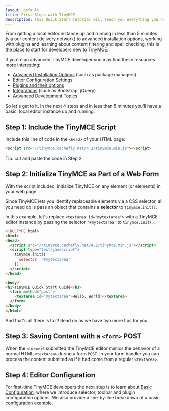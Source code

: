 ```yaml
---
layout: default
title: First Steps with TinyMCE
description: This Quick Start Tutorial will teach you everything you need to know about getting started with TinyMCE.
---
```


From getting a local editor instance up and running in less than 5 minutes (via our content delivery network) to advanced installation options, working with plugins and learning about content filtering and spell checking, this is the place to start for developers new to TinyMCE.

If you're an advanced TinyMCE developer you may find these resources more interesting:

* [Advanced Installation Options](../advanced-installation-options/) (such as package managers)
* [Editor Configuration Settings](/editor-configuration-settings/)
* [Plugins and their options](/plugins/)
* [Integrations](/integrations/) (such as Bootstrap, jQuery)
* [Advanced Development Topics](/advanced-development-topics/)

So let's get to it. In the next 4 steps and in less than 5 minutes you'll have a basic, local editor instance up and running.

## Step 1: Include the TinyMCE Script

Include this line of code in the `<head>` of your HTML page:

```html
<script src="//tinymce.cachefly.net/4.2/tinymce.min.js"></script>
```

Tip: cut and paste the code in Step 2


## Step 2: Initialize TinyMCE as Part of a Web Form

With the script included, initialize TinyMCE on any element (or elements) in your web page.

Since TinyMCE lets you identify replaceable elements via a CSS selector, all you need do is pass an object that contains a **selector** to `tinymce.init()`.

In this example, let's replace `<textarea id="mytextarea">` with a TinyMCE editor instance by passing the selector `'#mytextarea'` to `tinymce.init()`.

```html
<!DOCTYPE html>
<html>
<head>
  <script src="//tinymce.cachefly.net/4.2/tinymce.min.js"></script>
  <script type="text/javascript">
    tinymce.init({
      selector: "#mytextarea"
    });
  </script>
</head>

<body>
<h1>TinyMCE Quick Start Guide</h1>
  <form method="post">
    <textarea id="mytextarea">Hello, World!</textarea>
  </form>
</body>
</html>
```

And that's all there is to it! Read on as we have two more tips for you.


## Step 3: Saving Content with a `<form>` POST

When the `<form>` is submitted the TinyMCE editor mimics the behavior of a normal HTML `<textarea>` during a form `POST`. In your form handler you can process the content submited as if it had come from a regular `<textarea>`.


## Step 4: Editor Configuration

For first-time TinyMCE developers the next step is to learn about [Basic Configuration](../basic-configuration/), where we introduce selector, toolbar and plugin configuration options. We also provide a line-by-line breakdown of a basic configuration example.
